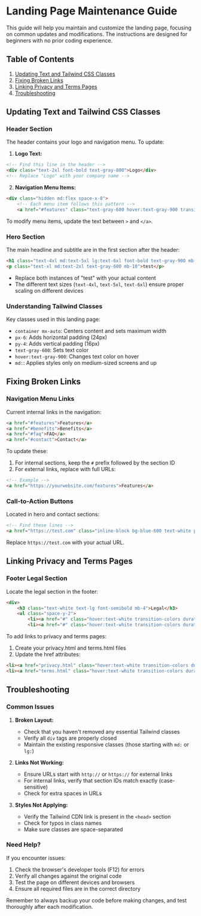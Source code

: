 # Landing Page Maintenance Guide

This guide will help you maintain and customize the landing page, focusing on common updates and modifications. The instructions are designed for beginners with no prior coding experience.

## Table of Contents
1. [Updating Text and Tailwind CSS Classes](#updating-text-and-tailwind-css-classes)
2. [Fixing Broken Links](#fixing-broken-links)
3. [Linking Privacy and Terms Pages](#linking-privacy-and-terms-pages)
4. [Troubleshooting](#troubleshooting)

## Updating Text and Tailwind CSS Classes

### Header Section
The header contains your logo and navigation menu. To update:

1. **Logo Text:**
```html
<!-- Find this line in the header -->
<div class="text-2xl font-bold text-gray-800">Logo</div>
<!-- Replace "Logo" with your company name -->
```

2. **Navigation Menu Items:**
```html
<div class="hidden md:flex space-x-8">
    <!-- Each menu item follows this pattern -->
    <a href="#features" class="text-gray-600 hover:text-gray-900 transition-colors duration-300">Features</a>
```
To modify menu items, update the text between `>` and `</a>`.

### Hero Section
The main headline and subtitle are in the first section after the header:

```html
<h1 class="text-4xl md:text-5xl lg:text-6xl font-bold text-gray-900 mb-6 leading-tight tracking-tight">test</h1>
<p class="text-xl md:text-2xl text-gray-600 mb-10">test</p>
```
- Replace both instances of "test" with your actual content
- The different text sizes (`text-4xl`, `text-5xl`, `text-6xl`) ensure proper scaling on different devices

### Understanding Tailwind Classes
Key classes used in this landing page:

- `container mx-auto`: Centers content and sets maximum width
- `px-6`: Adds horizontal padding (24px)
- `py-4`: Adds vertical padding (16px)
- `text-gray-600`: Sets text color
- `hover:text-gray-900`: Changes text color on hover
- `md:`: Applies styles only on medium-sized screens and up

## Fixing Broken Links

### Navigation Menu Links
Current internal links in the navigation:
```html
<a href="#features">Features</a>
<a href="#benefits">Benefits</a>
<a href="#faq">FAQ</a>
<a href="#contact">Contact</a>
```

To update these:
1. For internal sections, keep the `#` prefix followed by the section ID
2. For external links, replace with full URLs:
```html
<!-- Example -->
<a href="https://yourwebsite.com/features">Features</a>
```

### Call-to-Action Buttons
Located in hero and contact sections:
```html
<!-- Find these lines -->
<a href="https://test.com" class="inline-block bg-blue-600 text-white px-8 py-4 rounded-lg">Get Started</a>
```
Replace `https://test.com` with your actual URL.

## Linking Privacy and Terms Pages

### Footer Legal Section
Locate the legal section in the footer:
```html
<div>
    <h3 class="text-white text-lg font-semibold mb-4">Legal</h3>
    <ul class="space-y-2">
        <li><a href="#" class="hover:text-white transition-colors duration-300">Privacy Policy</a></li>
        <li><a href="#" class="hover:text-white transition-colors duration-300">Terms of Service</a></li>
```

To add links to privacy and terms pages:
1. Create your privacy.html and terms.html files
2. Update the href attributes:
```html
<li><a href="privacy.html" class="hover:text-white transition-colors duration-300">Privacy Policy</a></li>
<li><a href="terms.html" class="hover:text-white transition-colors duration-300">Terms of Service</a></li>
```

## Troubleshooting

### Common Issues

1. **Broken Layout:**
   - Check that you haven't removed any essential Tailwind classes
   - Verify all `div` tags are properly closed
   - Maintain the existing responsive classes (those starting with `md:` or `lg:`)

2. **Links Not Working:**
   - Ensure URLs start with `http://` or `https://` for external links
   - For internal links, verify that section IDs match exactly (case-sensitive)
   - Check for extra spaces in URLs

3. **Styles Not Applying:**
   - Verify the Tailwind CDN link is present in the `<head>` section
   - Check for typos in class names
   - Make sure classes are space-separated

### Need Help?
If you encounter issues:
1. Check the browser's developer tools (F12) for errors
2. Verify all changes against the original code
3. Test the page on different devices and browsers
4. Ensure all required files are in the correct directory

Remember to always backup your code before making changes, and test thoroughly after each modification.
